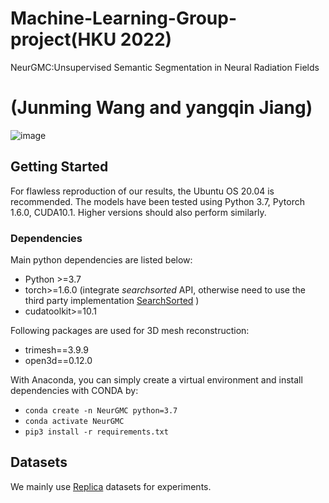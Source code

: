 # Machine-Learning-Group-project(HKU 2022)
NeurGMC:Unsupervised Semantic Segmentation in Neural Radiation Fields 
# (Junming Wang and  yangqin Jiang)
![image](https://user-images.githubusercontent.com/51500826/204769202-183db1f4-906c-4869-807e-e6c2055d7d03.png)

## Getting Started

For flawless reproduction of our results, the Ubuntu OS 20.04 is recommended. The models have been tested using Python 3.7, Pytorch 1.6.0, CUDA10.1. Higher versions should also perform similarly.

### Dependencies
Main python dependencies are listed below:
- Python >=3.7
- torch>=1.6.0 (integrate *searchsorted* API, otherwise need to use the third party implementation [SearchSorted](https://github.com/aliutkus/torchsearchsorted) )
- cudatoolkit>=10.1

Following packages are used for 3D mesh reconstruction:
- trimesh==3.9.9
- open3d==0.12.0

With Anaconda, you can simply create a virtual environment and install dependencies with CONDA by:
- `conda create -n NeurGMC python=3.7`
- `conda activate NeurGMC`
- `pip3 install -r requirements.txt`

## Datasets
We mainly use [Replica](https://github.com/facebookresearch/Replica-Dataset) datasets for experiments.
